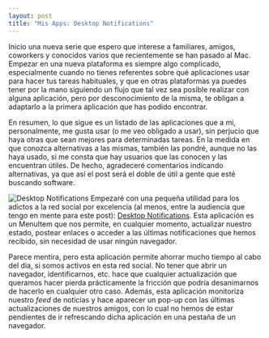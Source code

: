 ```yaml
---
layout: post
title: "Mis Apps: Desktop Notifications"
---
```


Inicio una nueva serie que espero que interese a familiares, amigos, coworkers y conocidos varios que recientemente se han pasado al Mac. Empezar en una nueva plataforma es siempre algo complicado, especialmente cuando no tienes referentes sobre qué aplicaciones usar para hacer tus tareas habituales, y que en otras plataformas ya puedes tener por la mano siguiendo un flujo que tal vez sea posible realizar con alguna aplicación, pero por desconocimiento de la misma, te obligan a adaptarlo a la primera aplicación que has podido encontrar.

En resumen, lo que sigue es un listado de las aplicaciones que a mi, personalmente, me gusta usar (o me veo obligado a usar), sin perjucio que haya otras que sean mejores para determinadas tareas. En la medida en que conozca alternativas a las mismas, también las pondré, aunque no las haya usado, si me consta que hay usuarios que las conocen y las encuentran útiles. De hecho, agradeceré comentarios indicando alternativas, ya que así el post será el doble de útil a gente que esté buscando software.


![Desktop Notifications](http://profile.ak.fbcdn.net/object3/1675/95/n219303305471_8787.jpg) Empezaré con una pequeña utilidad para los adictos a la red social por excelencia (al menos, entre la audiencia que tengo en mente para este post): [Desktop Notifications](http://www.facebook.com/apps/application.php?id=219303305471). Esta aplicación es un MenuItem que nos permite, en cualquier momento, actualizar nuestro estado, postear enlaces o acceder a las últimas notificaciones que hemos recibido, sin necesidad de usar ningún navegador. 

Parece mentira, pero esta aplicación permite ahorrar mucho tiempo al cabo del dia, si somos activos en esta red social. No tener que abrir un navegador, identificarnos, etc. hace que cualquier actualización que queramos hacer pierda prácticamente la fricción que podría desanimarnos de hacerlo en cualquier otro caso. Además, esta aplicación monitoriza nuestro *feed* de noticias y hace aparecer un pop-up con las últimas actualizaciones de nuestros amigos, con lo cual no hemos de estar pendientes de ir refrescando dicha aplicación en una pestaña de un navegador.
